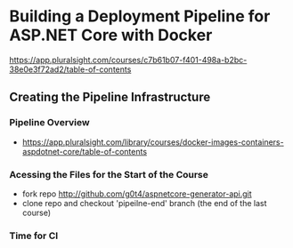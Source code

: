 # Building a Deployment Pipeline for ASP.NET Core with Docker
https://app.pluralsight.com/courses/c7b61b07-f401-498a-b2bc-38e0e3f72ad2/table-of-contents

## Creating the Pipeline Infrastructure
### Pipeline Overview
- https://app.pluralsight.com/library/courses/docker-images-containers-aspdotnet-core/table-of-contents

### Acessing the Files for the Start of the Course
- fork repo http://github.com/g0t4/aspnetcore-generator-api.git
- clone repo and checkout 'pipeilne-end' branch (the end of the last course)

### Time for CI
